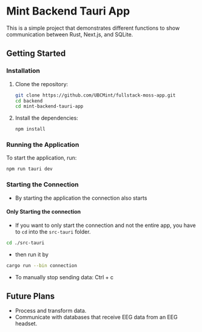 # Mint Backend Tauri App

This is a simple project that demonstrates different functions to show communication between Rust, Next.js, and SQLite.

## Getting Started

### Installation

1. Clone the repository:
    ```sh
    git clone https://github.com/UBCMint/fullstack-moss-app.git
    cd backend
    cd mint-backend-tauri-app
    ```

2. Install the dependencies:
    ```sh
    npm install
    ```

### Running the Application

To start the application, run:
```sh
npm run tauri dev
```

### Starting the Connection
- By starting the application the connection also starts

#### Only Starting the connection
- If you want to only start the connection and not the entire app, you have to `cd` into the `src-tauri` folder.
```sh
cd ./src-tauri
```
- then run it by
```sh
cargo run --bin connection
```
- To manually stop sending data: Ctrl + c

## Future Plans

- Process and transform data.
- Communicate with databases that receive EEG data from an EEG headset.